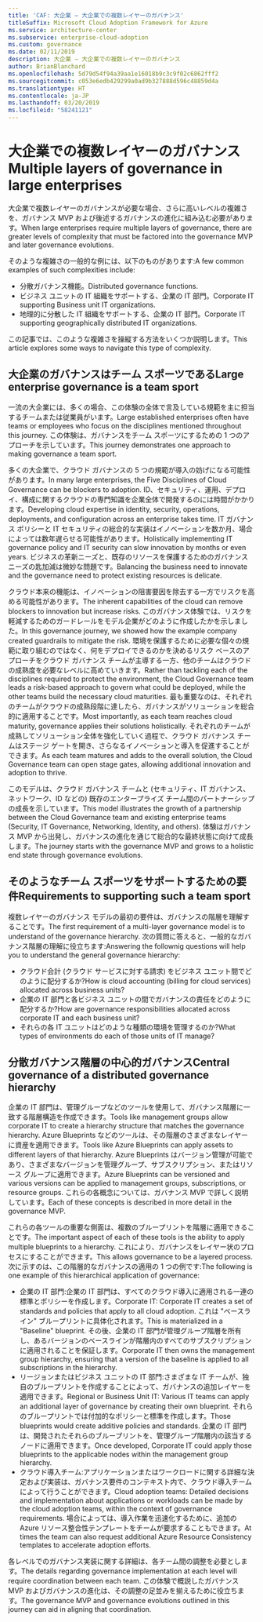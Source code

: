```yaml
---
title: 'CAF: 大企業 – 大企業での複数レイヤーのガバナンス'
titleSuffix: Microsoft Cloud Adoption Framework for Azure
ms.service: architecture-center
ms.subservice: enterprise-cloud-adoption
ms.custom: governance
ms.date: 02/11/2019
description: 大企業 – 大企業での複数レイヤーのガバナンス
author: BrianBlanchard
ms.openlocfilehash: 5d79d54f94a39aa1e16018b9c3c9f02c6862fff2
ms.sourcegitcommit: c053e6edb429299a0ad9b327888d596c48859d4a
ms.translationtype: HT
ms.contentlocale: ja-JP
ms.lasthandoff: 03/20/2019
ms.locfileid: "58241121"
---
```

# <a name="multiple-layers-of-governance-in-large-enterprises"></a><span data-ttu-id="eb0c6-103">大企業での複数レイヤーのガバナンス</span><span class="sxs-lookup"><span data-stu-id="eb0c6-103">Multiple layers of governance in large enterprises</span></span>

<span data-ttu-id="eb0c6-104">大企業で複数レイヤーのガバナンスが必要な場合、さらに高いレベルの複雑さを、ガバナンス MVP および後述するガバナンスの進化に組み込む必要があります。</span><span class="sxs-lookup"><span data-stu-id="eb0c6-104">When large enterprises require multiple layers of governance, there are greater levels of complexity that must be factored into the governance MVP and later governance evolutions.</span></span>

<span data-ttu-id="eb0c6-105">そのような複雑さの一般的な例には、以下のものがあります:</span><span class="sxs-lookup"><span data-stu-id="eb0c6-105">A few common examples of such complexities include:</span></span>

- <span data-ttu-id="eb0c6-106">分散ガバナンス機能。</span><span class="sxs-lookup"><span data-stu-id="eb0c6-106">Distributed governance functions.</span></span>
- <span data-ttu-id="eb0c6-107">ビジネス ユニットの IT 組織をサポートする、企業の IT 部門。</span><span class="sxs-lookup"><span data-stu-id="eb0c6-107">Corporate IT supporting Business unit IT organizations.</span></span>
- <span data-ttu-id="eb0c6-108">地理的に分散した IT 組織をサポートする、企業の IT 部門。</span><span class="sxs-lookup"><span data-stu-id="eb0c6-108">Corporate IT supporting geographically distributed IT organizations.</span></span>

<span data-ttu-id="eb0c6-109">この記事では、このような複雑さを操縦する方法をいくつか説明します。</span><span class="sxs-lookup"><span data-stu-id="eb0c6-109">This article explores some ways to navigate this type of complexity.</span></span>

## <a name="large-enterprise-governance-is-a-team-sport"></a><span data-ttu-id="eb0c6-110">大企業のガバナンスはチーム スポーツである</span><span class="sxs-lookup"><span data-stu-id="eb0c6-110">Large enterprise governance is a team sport</span></span>

<span data-ttu-id="eb0c6-111">一流の大企業には、多くの場合、この体験の全体で言及している規範を主に担当するチームまたは従業員がいます。</span><span class="sxs-lookup"><span data-stu-id="eb0c6-111">Large established enterprises often have teams or employees who focus on the disciplines mentioned throughout this journey.</span></span> <span data-ttu-id="eb0c6-112">この体験は、ガバナンスをチーム スポーツにするための 1 つのアプローチを示しています。</span><span class="sxs-lookup"><span data-stu-id="eb0c6-112">This journey demonstrates one approach to making governance a team sport.</span></span>

<span data-ttu-id="eb0c6-113">多くの大企業で、クラウド ガバナンスの 5 つの規範が導入の妨げになる可能性があります。</span><span class="sxs-lookup"><span data-stu-id="eb0c6-113">In many large enterprises, the Five Disciplines of Cloud Governance can be blockers to adoption.</span></span> <span data-ttu-id="eb0c6-114">ID、セキュリティ、運用、デプロイ、構成に関するクラウドの専門知識を企業全体で開発するのには時間がかかります。</span><span class="sxs-lookup"><span data-stu-id="eb0c6-114">Developing cloud expertise in identity, security, operations, deployments, and configuration across an enterprise takes time.</span></span> <span data-ttu-id="eb0c6-115">IT ガバナンス ポリシーと IT セキュリティの総合的な実装はイノベーションを数か月、場合によっては数年遅らせる可能性があります。</span><span class="sxs-lookup"><span data-stu-id="eb0c6-115">Holistically implementing IT governance policy and IT security can slow innovation by months or even years.</span></span> <span data-ttu-id="eb0c6-116">ビジネスの革新ニーズと、既存のリソースを保護するためのガバナンス ニーズの匙加減は微妙な問題です。</span><span class="sxs-lookup"><span data-stu-id="eb0c6-116">Balancing the business need to innovate and the governance need to protect existing resources is delicate.</span></span>

<span data-ttu-id="eb0c6-117">クラウド本来の機能は、イノベーションの阻害要因を除去する一方でリスクを高める可能性があります。</span><span class="sxs-lookup"><span data-stu-id="eb0c6-117">The inherent capabilities of the cloud can remove blockers to innovation but increase risks.</span></span> <span data-ttu-id="eb0c6-118">このガバナンス体験では、リスクを軽減するためのガードレールをモデル企業がどのように作成したかを示しました。</span><span class="sxs-lookup"><span data-stu-id="eb0c6-118">In this governance journey, we showed how the example company created guardrails to mitigate the risk.</span></span> <span data-ttu-id="eb0c6-119">環境を保護するために必要な個々の規範に取り組むのではなく、何をデプロイできるのかを決めるリスク ベースのアプローチをクラウド ガバナンス チームが主導する一方、他のチームはクラウドの成熟度を必要なレベルに高めていきます。</span><span class="sxs-lookup"><span data-stu-id="eb0c6-119">Rather than tackling each of the disciplines required to protect the environment, the Cloud Governance team leads a risk-based approach to govern what could be deployed, while the other teams build the necessary cloud maturities.</span></span> <span data-ttu-id="eb0c6-120">最も重要なのは、それぞれのチームがクラウドの成熟段階に達したら、ガバナンスがソリューションを総合的に適用することです。</span><span class="sxs-lookup"><span data-stu-id="eb0c6-120">Most importantly, as each team reaches cloud maturity, governance applies their solutions holistically.</span></span> <span data-ttu-id="eb0c6-121">それぞれのチームが成熟してソリューション全体を強化していく過程で、クラウド ガバナンス チームはステージ ゲートを開き、さらなるイノベーションと導入を促進することができます。</span><span class="sxs-lookup"><span data-stu-id="eb0c6-121">As each team matures and adds to the overall solution, the Cloud Governance team can open stage gates, allowing additional innovation and adoption to thrive.</span></span>

<span data-ttu-id="eb0c6-122">このモデルは、クラウド ガバナンス チームと (セキュリティ、IT ガバナンス、ネットワーク、ID などの) 既存のエンタープライズ チーム間のパートナーシップの成長を示しています。</span><span class="sxs-lookup"><span data-stu-id="eb0c6-122">This model illustrates the growth of a partnership between the Cloud Governance team and existing enterprise teams (Security, IT Governance, Networking, Identity, and others).</span></span> <span data-ttu-id="eb0c6-123">体験はガバナンス MVP から出発し、ガバナンスの進化を通じて総合的な最終状態に向けて成長します。</span><span class="sxs-lookup"><span data-stu-id="eb0c6-123">The journey starts with the governance MVP and grows to a holistic end state through governance evolutions.</span></span>

## <a name="requirements-to-supporting-such-a-team-sport"></a><span data-ttu-id="eb0c6-124">そのようなチーム スポーツをサポートするための要件</span><span class="sxs-lookup"><span data-stu-id="eb0c6-124">Requirements to supporting such a team sport</span></span>

<span data-ttu-id="eb0c6-125">複数レイヤーのガバナンス モデルの最初の要件は、ガバナンスの階層を理解することです。</span><span class="sxs-lookup"><span data-stu-id="eb0c6-125">The first requirement of a multi-layer governance model is to understand of the governance hierarchy.</span></span> <span data-ttu-id="eb0c6-126">次の質問に答えると、一般的なガバナンス階層の理解に役立ちます:</span><span class="sxs-lookup"><span data-stu-id="eb0c6-126">Answering the follownig questions will help you to understand the general governance hierarchy:</span></span>

- <span data-ttu-id="eb0c6-127">クラウド会計 (クラウド サービスに対する請求) をビジネス ユニット間でどのように配分するか?</span><span class="sxs-lookup"><span data-stu-id="eb0c6-127">How is cloud accounting (billing for cloud services) allocated across business units?</span></span>
- <span data-ttu-id="eb0c6-128">企業の IT 部門と各ビジネス ユニットの間でガバナンスの責任をどのように配分するか?</span><span class="sxs-lookup"><span data-stu-id="eb0c6-128">How are governance responsibilities allocated across corporate IT and each business unit?</span></span>
- <span data-ttu-id="eb0c6-129">それらの各 IT ユニットはどのような種類の環境を管理するのか?</span><span class="sxs-lookup"><span data-stu-id="eb0c6-129">What types of environments do each of those units of IT manage?</span></span>

## <a name="central-governance-of-a-distributed-governance-hierarchy"></a><span data-ttu-id="eb0c6-130">分散ガバナンス階層の中心的ガバナンス</span><span class="sxs-lookup"><span data-stu-id="eb0c6-130">Central governance of a distributed governance hierarchy</span></span>

<span data-ttu-id="eb0c6-131">企業の IT 部門は、管理グループなどのツールを使用して、ガバナンス階層に一致する階層構造を作成できます。</span><span class="sxs-lookup"><span data-stu-id="eb0c6-131">Tools like management groups allow corporate IT to create a hierarchy structure that matches the governance hierarchy.</span></span> <span data-ttu-id="eb0c6-132">Azure Blueprints などのツールは、その階層のさまざまなレイヤーに資産を適用できます。</span><span class="sxs-lookup"><span data-stu-id="eb0c6-132">Tools like Azure Blueprints can apply assets to different layers of that hierarchy.</span></span> <span data-ttu-id="eb0c6-133">Azure Blueprints はバージョン管理が可能であり、さまざまなバージョンを管理グループ、サブスクリプション、またはリソース グループに適用できます。</span><span class="sxs-lookup"><span data-stu-id="eb0c6-133">Azure Blueprints can be versioned and various versions can be applied to management groups, subscriptions, or resource groups.</span></span> <span data-ttu-id="eb0c6-134">これらの各概念については、ガバナンス MVP で詳しく説明しています。</span><span class="sxs-lookup"><span data-stu-id="eb0c6-134">Each of these concepts is described in more detail in the governance MVP.</span></span>

<span data-ttu-id="eb0c6-135">これらの各ツールの重要な側面は、複数のブループリントを階層に適用できることです。</span><span class="sxs-lookup"><span data-stu-id="eb0c6-135">The important aspect of each of these tools is the ability to apply multiple blueprints to a hierarchy.</span></span> <span data-ttu-id="eb0c6-136">これにより、ガバナンスをレイヤー状のプロセスにすることができます。</span><span class="sxs-lookup"><span data-stu-id="eb0c6-136">This allows governance to be a layered process.</span></span> <span data-ttu-id="eb0c6-137">次に示すのは、この階層的なガバナンスの適用の 1 つの例です:</span><span class="sxs-lookup"><span data-stu-id="eb0c6-137">The following is one example of this hierarchical application of governance:</span></span>

- <span data-ttu-id="eb0c6-138">企業の IT 部門:企業の IT 部門は、すべてのクラウド導入に適用される一連の標準とポリシーを作成します。</span><span class="sxs-lookup"><span data-stu-id="eb0c6-138">Corporate IT: Corporate IT creates a set of standards and policies that apply to all cloud adoption.</span></span> <span data-ttu-id="eb0c6-139">これは "ベースライン" ブループリントに具体化されます。</span><span class="sxs-lookup"><span data-stu-id="eb0c6-139">This is materialized in a "Baseline" blueprint.</span></span> <span data-ttu-id="eb0c6-140">その後、企業の IT 部門が管理グループ階層を所有し、あるバージョンのベースラインが階層内のすべてのサブスクリプションに適用されることを保証します。</span><span class="sxs-lookup"><span data-stu-id="eb0c6-140">Corporate IT then owns the management group hierarchy, ensuring that a version of the baseline is applied to all subscriptions in the hierarchy.</span></span>
- <span data-ttu-id="eb0c6-141">リージョンまたはビジネス ユニットの IT 部門:さまざまな IT チームが、独自のブループリントを作成することによって、ガバナンスの追加レイヤーを適用できます。</span><span class="sxs-lookup"><span data-stu-id="eb0c6-141">Regional or Business Unit IT: Various IT teams can apply an additional layer of governance by creating their own blueprint.</span></span> <span data-ttu-id="eb0c6-142">それらのブループリントでは付加的なポリシーと標準を作成します。</span><span class="sxs-lookup"><span data-stu-id="eb0c6-142">Those blueprints would create additive policies and standards.</span></span> <span data-ttu-id="eb0c6-143">企業の IT 部門は、開発されたそれらのブループリントを、管理グループ階層内の該当するノードに適用できます。</span><span class="sxs-lookup"><span data-stu-id="eb0c6-143">Once developed, Corporate IT could apply those blueprints to the applicable nodes within the management group hierarchy.</span></span>
- <span data-ttu-id="eb0c6-144">クラウド導入チーム:アプリケーションまたはワークロードに関する詳細な決定および実装は、ガバナンス要件のコンテキスト内で、クラウド導入チームによって行うことができます。</span><span class="sxs-lookup"><span data-stu-id="eb0c6-144">Cloud adoption teams: Detailed decisions and implementation about applications or workloads can be made by the cloud adoption teams, within the context of governance requirements.</span></span> <span data-ttu-id="eb0c6-145">場合によっては、導入作業を迅速化するために、追加の Azure リソース整合性テンプレートをチームが要求することもできます。</span><span class="sxs-lookup"><span data-stu-id="eb0c6-145">At times the team can also request additional Azure Resource Consistency templates to accelerate adoption efforts.</span></span>

<span data-ttu-id="eb0c6-146">各レベルでのガバナンス実装に関する詳細は、各チーム間の調整を必要とします。</span><span class="sxs-lookup"><span data-stu-id="eb0c6-146">The details regarding governance implementation at each level will require coordination between each team.</span></span> <span data-ttu-id="eb0c6-147">この体験で概説したガバナンス MVP およびガバナンスの進化は、その調整の足並みを揃えるために役立ちます。</span><span class="sxs-lookup"><span data-stu-id="eb0c6-147">The governance MVP and governance evolutions outlined in this journey can aid in aligning that coordination.</span></span>
